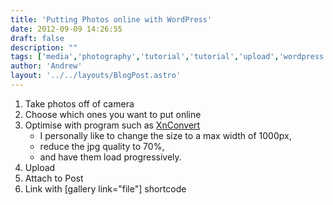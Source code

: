 ```yaml
---
title: 'Putting Photos online with WordPress'
date: 2012-09-09 14:26:55
draft: false
description: ""
tags: ['media','photography','tutorial','tutorial','upload','wordpress']
author: 'Andrew'
layout: '../../layouts/BlogPost.astro'
---
```


1.  Take photos off of camera
2.  Choose which ones you want to put online
3.  Optimise with program such as [XnConvert](http://www.xnconvert.com/)
    *   I personally like to change the size to a max width of 1000px,
    *   reduce the jpg quality to 70%,
    *   and have them load progressively.
4.  Upload
5.  Attach to Post
6.  Link with \[gallery link="file"\] shortcode
